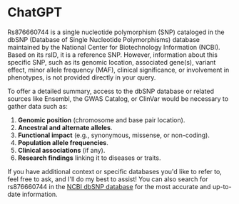 # ChatGPT

Rs876660744 is a single nucleotide polymorphism (SNP) cataloged in the dbSNP (Database of Single Nucleotide Polymorphisms) database maintained by the National Center for Biotechnology Information (NCBI). Based on its rsID, it is a reference SNP. However, information about this specific SNP, such as its genomic location, associated gene(s), variant effect, minor allele frequency (MAF), clinical significance, or involvement in phenotypes, is not provided directly in your query.

To offer a detailed summary, access to the dbSNP database or related sources like Ensembl, the GWAS Catalog, or ClinVar would be necessary to gather data such as:

1. **Genomic position** (chromosome and base pair location).
2. **Ancestral and alternate alleles**.
3. **Functional impact** (e.g., synonymous, missense, or non-coding).
4. **Population allele frequencies**.
5. **Clinical associations** (if any).
6. **Research findings** linking it to diseases or traits.

If you have additional context or specific databases you'd like to refer to, feel free to ask, and I'll do my best to assist! You can also search for rs876660744 in the [NCBI dbSNP database](https://www.ncbi.nlm.nih.gov/snp/) for the most accurate and up-to-date information.